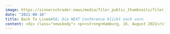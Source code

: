 ```yaml
---
image: https://sinnerschrader.news/media/filer_public_thumbnails/filer_public/a5/f1/a5f1e052-622b-4304-a065-1d3b116ac380/next21_header_pm_480.png__480x288_q85_crop_subsampling-2_upscale.png
date: "2021-08-16"
title: Back To Live&#58; Die NEXT Conference blickt nach vorn
content: <div class="newsbody"> <p><strong>Hamburg, 16. August 2021</strong> - Am 24. September setzen die Macherinnen und Macher der NEXT die erste Konferenz seit zwei Jahren um. Die Sonderausgabe der NEXT Conference wird hybrid stattfinden&#58; Per Livestream von der Hamburger Reeperbahn wird für einen Tag der digitale Re-Start gefeiert – mit Keynotes, Diskussionen, Austausch und Kultur. Die NEXT wirft dabei einen Blick nach vorne – wie werden sich neue Technologien, Märkte und das Verhalten der Menschen in der Zeit nach der Pandemie weiterentwickeln? </p> <p>Wer der Konferenz folgen möchte, der kann sich für den kostenlosen Stream anmelden und sich in dem Zuge auch auf die begehrten Live-Tickets bewerben. Die Planungen zur Veranstaltung orientieren sich eng an den Bestimmungen der Gesundheitsbehörden zur Corona-Lage, daher wird erst kurzfristig entschieden, ob und wie viele Gäste vor Ort live dabei sein dürfen. </p> <p>Was bereits feststeht&#58; Die NEXT Conference bleibt ihrem hohen Anspruch an die Programmkuration treu. Mit Benedict Evans hat ein gefragter Analyst und Investor als Sprecher zugesagt, aktuelle und von der Corona-Krise beschleunigte Tech-Trends zu erläutern. Auch der Bestsellerautor Parag Khanna („Move”) will anreisen und zu bevorstehenden Veränderungen im globalen Mobilitätsverhalten sprechen. Weitere Sprecher&#58;innen aus Europa komplettieren das hochkarätig besetzte Programm mit Insights zu künstlicher Intelligenz, Daten und Personalisierung. </p> <p>Ina Feistritzer, Chief Editor der NEXT Conference&#58; „Im vergangenen Jahr haben wir mit der digitalen NEXT Show ein monatliches Format ins Leben gerufen, mit dem wir trotz sozialer Distanz Nähe schaffen und uns von internationalen Persönlichkeiten inspirieren lassen können. Nun wollen wir dieses Format, das wir in London, Amsterdam und Hamburg produziert haben, auf der Theaterbühne des Schmidts Tivoli auf eine nächste Stufe heben.” </p> <p>Accenture Interactive und FAKTOR 3 richten die NEXT gemeinsam und in Partnerschaft mit der Hansestadt Hamburg aus.</p> <p>&#35;StayTuned &#35;nexttoknow &#35;NEXT21</p> <p><a href="https&#58;//nextconf.eu/conference/?utm_source=partner_next&amp;utm_medium=earned&amp;utm_campaign=press_general" target="_blank">www.nextconf.eu/conference</a></p> </div>
---
```

